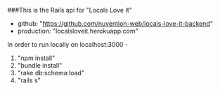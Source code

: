 ###This is the Rails api for "Locals Love It"

* github: "https://github.com/nuvention-web/locals-love-it-backend"
* production: "localsloveit.herokuapp.com"

In order to run locally on localhost:3000 -
  1. "npm install"
  1. "bundle install"
  1. "rake db:schema:load"
  1. "rails s"
